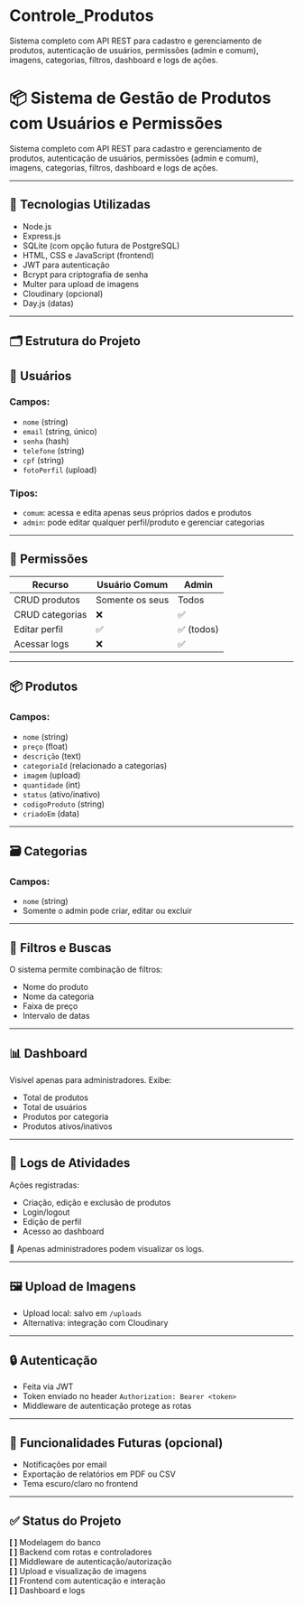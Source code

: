 # Controle_Produtos
Sistema completo com API REST para cadastro e gerenciamento de produtos, autenticação de usuários, permissões (admin e comum), imagens, categorias, filtros, dashboard e logs de ações.
# 📦 Sistema de Gestão de Produtos com Usuários e Permissões

Sistema completo com API REST para cadastro e gerenciamento de produtos, autenticação de usuários, permissões (admin e comum), imagens, categorias, filtros, dashboard e logs de ações.

---

## 🔧 Tecnologias Utilizadas

- Node.js
- Express.js
- SQLite (com opção futura de PostgreSQL)
- HTML, CSS e JavaScript (frontend)
- JWT para autenticação
- Bcrypt para criptografia de senha
- Multer para upload de imagens
- Cloudinary (opcional)
- Day.js (datas)

---

## 🗂️ Estrutura do Projeto
## 👥 Usuários

### Campos:
- `nome` (string)
- `email` (string, único)
- `senha` (hash)
- `telefone` (string)
- `cpf` (string)
- `fotoPerfil` (upload)

### Tipos:
- `comum`: acessa e edita apenas seus próprios dados e produtos
- `admin`: pode editar qualquer perfil/produto e gerenciar categorias

---

## 🔐 Permissões

| Recurso         | Usuário Comum | Admin        |
|-----------------|----------------|--------------|
| CRUD produtos   | Somente os seus | Todos        |
| CRUD categorias | ❌              | ✅           |
| Editar perfil   | ✅              | ✅ (todos)   |
| Acessar logs    | ❌              | ✅           |

---

## 📦 Produtos

### Campos:
- `nome` (string)
- `preço` (float)
- `descrição` (text)
- `categoriaId` (relacionado a categorias)
- `imagem` (upload)
- `quantidade` (int)
- `status` (ativo/inativo)
- `codigoProduto` (string)
- `criadoEm` (data)

---

## 🗃️ Categorias

### Campos:
- `nome` (string)
- Somente o admin pode criar, editar ou excluir

---

## 🔎 Filtros e Buscas

O sistema permite combinação de filtros:

- Nome do produto
- Nome da categoria
- Faixa de preço
- Intervalo de datas

---

## 📊 Dashboard

Visível apenas para administradores. Exibe:

- Total de produtos
- Total de usuários
- Produtos por categoria
- Produtos ativos/inativos

---

## 🧾 Logs de Atividades

Ações registradas:

- Criação, edição e exclusão de produtos
- Login/logout
- Edição de perfil
- Acesso ao dashboard

📌 Apenas administradores podem visualizar os logs.

---

## 🖼️ Upload de Imagens

- Upload local: salvo em `/uploads`
- Alternativa: integração com Cloudinary

---

## 🔒 Autenticação

- Feita via JWT
- Token enviado no header `Authorization: Bearer <token>`
- Middleware de autenticação protege as rotas

---

## 🚧 Funcionalidades Futuras (opcional)

- Notificações por email
- Exportação de relatórios em PDF ou CSV
- Tema escuro/claro no frontend

---

## ✅ Status do Projeto

**[ ]** Modelagem do banco  
**[ ]** Backend com rotas e controladores  
**[ ]** Middleware de autenticação/autorização  
**[ ]** Upload e visualização de imagens  
**[ ]** Frontend com autenticação e interação  
**[ ]** Dashboard e logs  
